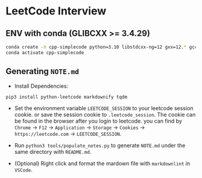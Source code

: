 # LeetCode Interview

## ENV with conda (GLIBCXX >= 3.4.29)

```bash
conda create -n cpp-simplecode python=3.10 libstdcxx-ng=12 gxx=12.* gcc=12.* gdb=12.* gxx_linux-64==12.* cmake ninja fmt=10.* -y -c conda-forge
conda activate cpp-simplecode
```

## Generating `NOTE.md`

- Install Dependencies:

```bash
pip3 install python-leetcode markdownify tqdm
```

- Set the environment variable `LEETCODE_SESSION` to your leetcode session cookie. or save the session cookie to `.leetcode_session`.
The cookie can be found in the browser after you login to leetcode.
you can find by `Chrome` -> `F12` -> `Application` -> `Storage` -> `Cookies` -> `https://leetcode.com` -> `LEETCODE_SESSION`.

- Run `python3 tools/populate_notes.py` to generate `NOTE.md` under the same directory with `README.md`.

- (Optional) Right click and format the mardown file with `markdownlint` in `VSCode`.
